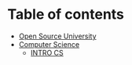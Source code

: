 # Table of contents

* [Open Source University](README.md)
* [Computer Science](computer-science/README.md)
  * [INTRO CS](computer-science/intro-cs.md)

